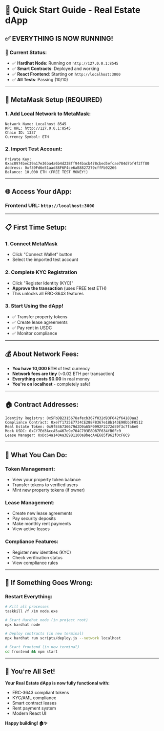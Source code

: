 # 🚀 Quick Start Guide - Real Estate dApp

## ✅ **EVERYTHING IS NOW RUNNING!**

### 📍 **Current Status:**
- ✅ **Hardhat Node**: Running on `http://127.0.0.1:8545`
- ✅ **Smart Contracts**: Deployed and working
- ✅ **React Frontend**: Starting on `http://localhost:3000`
- ✅ **All Tests**: Passing (10/10)

---

## 🔧 **MetaMask Setup (REQUIRED)**

### 1. **Add Local Network to MetaMask:**
```
Network Name: Localhost 8545
RPC URL: http://127.0.0.1:8545
Chain ID: 1337
Currency Symbol: ETH
```

### 2. **Import Test Account:**
```
Private Key: 0xac0974bec39a17e36ba4a6b4d238ff944bacb478cbed5efcae784d7bf4f2ff80
Address: 0xf39Fd6e51aad88F6F4ce6aB8827279cffFb92266
Balance: 10,000 ETH (FREE TEST MONEY!)
```

---

## 🌐 **Access Your dApp:**

### **Frontend URL: `http://localhost:3000`**

---

## 📋 **First Time Setup:**

### 1. **Connect MetaMask** 
   - Click "Connect Wallet" button
   - Select the imported test account

### 2. **Complete KYC Registration**
   - Click "Register Identity (KYC)" 
   - **Approve the transaction** (uses FREE test ETH)
   - This unlocks all ERC-3643 features

### 3. **Start Using the dApp!**
   - ✅ Transfer property tokens
   - ✅ Create lease agreements
   - ✅ Pay rent in USDC
   - ✅ Monitor compliance

---

## 💰 **About Network Fees:**

- **You have 10,000 ETH** of test currency
- **Network fees are tiny** (~0.02 ETH per transaction)
- **Everything costs $0.00** in real money
- **You're on localhost** - completely safe!

---

## 🏠 **Contract Addresses:**
```
Identity Registry: 0x5FbDB2315678afecb367f032d93F642f64180aa3
Compliance Contract: 0xe7f1725E7734CE288F8367e1Bb143E90bb3F0512
Real Estate Token: 0x9fE46736679d2D9a65F0992F2272dE9f3c7fa6e0
Mock USDC: 0xCf7Ed3AccA5a467e9e704C703E8D87F634fB0Fc9
Lease Manager: 0xDc64a140Aa3E981100a9becA4E685f962f0cF6C9
```

---

## 🎯 **What You Can Do:**

### **Token Management:**
- View your property token balance
- Transfer tokens to verified users
- Mint new property tokens (if owner)

### **Lease Management:**
- Create new lease agreements
- Pay security deposits
- Make monthly rent payments
- View active leases

### **Compliance Features:**
- Register new identities (KYC)
- Check verification status
- View compliance rules

---

## 🔄 **If Something Goes Wrong:**

### **Restart Everything:**
```bash
# Kill all processes
taskkill /f /im node.exe

# Start Hardhat node (in project root)
npx hardhat node

# Deploy contracts (in new terminal)
npx hardhat run scripts/deploy.js --network localhost

# Start frontend (in new terminal)
cd frontend && npm start
```

---

## 🎉 **You're All Set!**

**Your Real Estate dApp is now fully functional with:**
- ERC-3643 compliant tokens
- KYC/AML compliance
- Smart contract leases
- Rent payment system
- Modern React UI

**Happy building! 🏠✨**
